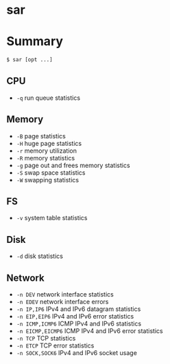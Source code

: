 # sar

# Summary
```bash
$ sar [opt ...]
```

## CPU
* `-q` run queue statistics

## Memory
* `-B` page statistics
* `-H` huge page statistics
* `-r` memory utilization
* `-R` memory statistics
* `-g` page out and frees memory statistics
* `-S` swap space statistics
* `-W` swapping statistics

## FS
* `-v` system table statistics

## Disk
* `-d` disk statistics

## Network
* `-n DEV` network interface statistics
* `-n EDEV` network interface errors
* `-n IP,IP6` IPv4 and IPv6 datagram statistics
* `-n EIP,EIP6` IPv4 and IPv6 error statistics
* `-n ICMP,ICMP6` ICMP IPv4 and IPv6 statistics
* `-n EICMP,EICMP6` ICMP IPv4 and IPv6 error statistics
* `-n TCP` TCP statistics
* `-n ETCP` TCP error statistics
* `-n SOCK,SOCK6` IPv4 and IPv6 socket usage
